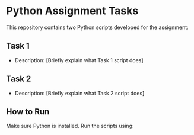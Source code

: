 # Python Assignment Tasks

This repository contains two Python scripts developed for the assignment:

## Task 1
- Description: [Briefly explain what Task 1 script does]

## Task 2
- Description: [Briefly explain what Task 2 script does]

## How to Run
Make sure Python is installed. Run the scripts using:

